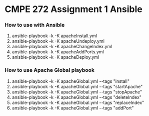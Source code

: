 # CMPE 272 Assignment 1 Ansible

### How to use with Ansible
1. ansible-playbook -k -K apacheInstall.yml
2. ansible-playbook -k -K apacheUndeploy.yml
3. ansible-playbook -k -K apacheChangeIndex.yml
4. ansible-playbook -k -K apacheAddPorts.yml
5. anisble-playbook -k -K apacheDeploy.yml

### How to use Apache Global playbook
1. ansible-playbook -k -K apacheGlobal.yml --tags "install"
2. ansible-playbook -k -K apacheGlobal.yml --tags "startApache"
3. ansible-playbook -k -K apacheGlobal.yml --tags "stopApache"
4. ansible-playbook -k -K apacheGlobal.yml --tags "deleteIndex"
5. ansible-playbook -k -K apacheGlobal.yml --tags "replaceIndex"
6. ansible-playbook -k -K apacheGlobal.yml --tags "addPort"
